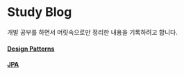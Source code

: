 # Study Blog

개발 공부를 하면서 머릿속으로만 정리한 내용을 기록하려고 합니다.

#### [Design Patterns](design-patterns/README.md)
#### [JPA](jpa/README.md)

